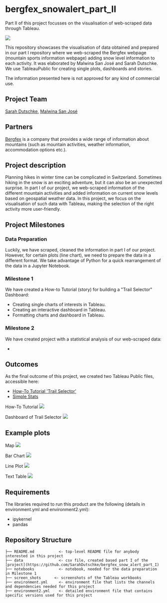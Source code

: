 # bergfex_snowalert_part_II
Part II of this project focusses on the visualisation of web-scraped data through Tableau.

![](/screen_shots/dashboard.jpg)

This repository showcases the visualisation of data obtained and prepared in our part I repository where we web-scraped the Bergfex webpage (mountain sports information webpage) adding snow level information to each activity. It was elaborated by Malwina San José and Sarah Dutschke. 
We use TableauPublic for creating single plots, dashboards and stories.

The information presented here is not approved for any kind of commercial use.

Project Team
-----------

[Sarah Dutschke](https://www.linkedin.com/in/sarah-dutschke/), 
[Malwina San José](https://www.linkedin.com/in/malwina-san-josé/)

Partners
 -------
[Bergfex](https://www.bergfex.com/) is a company that provides a wide range of information about mountains (such as mountain activities, weather information, accommodation options etc.).

Project description
-------------------
Planning hikes in winter time can be complicated in Switzerland. Sometimes hiking in the snow is an exciting adventure, but it can also be an unexpected surprise. In part I of our project, we web-scraped information of the different mountain activities and added information on current snow levels based on geospatial weather data. 
In this project, we focus on the visualisation of such data with Tableau, making the selection of the right activity more user-friendly.

Project Milestones
-------------------
### Data Preparation
Luckily, we have scraped, cleaned the information in part I of our project. However, for certain plots (line chart), we need to prepare the data in a different format. We take advantage of Python for a quick rearrangement of the data in a Jupyter Notebook.

### Milestone 1
We have created a How-to Tutorial (story) for building a "Trail Selector" Dashboard:
 - Creating single charts of interests in Tableau.
 - Creating an interactive dashboard in Tableau.
 - Formatting charts and dashboard in Tableau.

 ### Milestone 2
 We have created project with a statistical analysis of our web-scraped data:

 - 

Outcomes
---------
As the final outcome of this project, we created two Tableau Public files, accessible here:
- [How-To Tutorial 'Trail Selector'](https://public.tableau.com/profile/sarahd8102#!/vizhome/Bergfex_II_Final/How-tostory?publish=yes) 
- [Simple Stats](https://www.linkedin.com/in/malwina-san-josé/)

How-To Tutorial
![](/screen_shots/story.jpg)

Dashboard of Trail Selector
![](/screen_shots/dashboard.jpg)

Example plots
---------

Map
![](/screen_shots/map.jpg)

Bar Chart
![](/screen_shots/bar_chart.jpg)

Line Plot
![](/screen_shots/line_plot.jpg)

Text Table
![](/screen_shots/text_table.jpg)

Requirements
------------
The libraries required to run this product are the following (details in environment.yml and environment2.yml):
  - ipykernel
  - pandas

  
Repository Structure
------------
    ├── README.md           <- top-level README file for anybody interested in this project
    ├── data                <- csv file, created based part I of the [project](https://github.com/SarahDutschke/bergfex_snow_alert_part_I)
    ├── notebooks           <- notebook, needed for the data preparation in Milestone 1
    ├── screen_shots	  <- screenshots of the Tableau workbooks
    ├── environment.yml     <- environment file that lists the channels and dependencies needed for this project
    ├── environment2.yml    <- detailed environment file that contains specific versions used for this project
